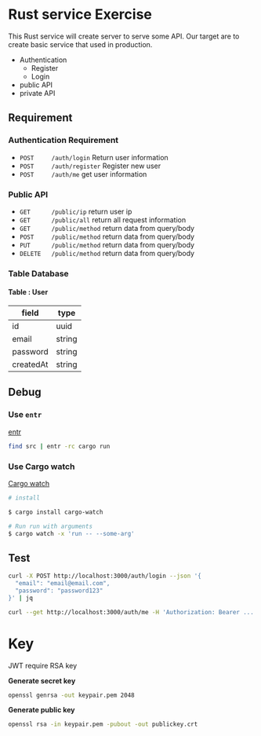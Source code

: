 # Rust service Exercise

This Rust service will create server to serve some API. Our target are to create basic service that used in production.

- Authentication
  - Register
  - Login
- public API
- private API

## Requirement

### Authentication Requirement

- `POST     /auth/login` Return user information
- `POST     /auth/register` Register new user
- `POST     /auth/me` get user information

### Public API

- `GET      /public/ip` return user ip
- `GET      /public/all` return all request information
- `GET      /public/method` return data from query/body
- `POST     /public/method` return data from query/body
- `PUT      /public/method` return data from query/body
- `DELETE   /public/method` return data from query/body

### Table Database

#### Table : User

| field     | type   |
| --------- | ------ |
| id        | uuid   |
| email     | string |
| password  | string |
| createdAt | string |

## Debug

### Use `entr`

[entr](https://github.com/eradman/entr)

```sh
find src | entr -rc cargo run
```

### Use Cargo watch

[Cargo watch](https://github.com/watchexec/cargo-watch)

```sh
# install

$ cargo install cargo-watch

# Run run with arguments
$ cargo watch -x 'run -- --some-arg'
```


## Test

```sh
curl -X POST http://localhost:3000/auth/login --json '{
  "email": "email@email.com",
  "password": "password123"
}' | jq
```

```sh
curl --get http://localhost:3000/auth/me -H 'Authorization: Bearer ...' | jq
```

# Key

JWT require RSA key

**Generate secret key**
```sh
openssl genrsa -out keypair.pem 2048
```

**Generate public key**
```sh
openssl rsa -in keypair.pem -pubout -out publickey.crt
```